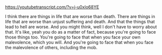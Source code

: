 https://youtubetranscript.com/?v=j-u0xlo68YE

 I think there are things in life that are worse than death. There are things in life that are worse than unjust suffering and death. And that the things that lead to hell are worse. And you might think, well I don't have to worry about that. It's like, yeah you do as a matter of fact, because you're going to face those things too. You're going to face that when you face your own malevolence, which you will. And you're going to face that when you face the malevolence of others, including the mob.
